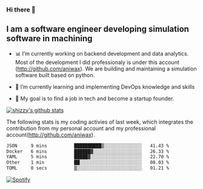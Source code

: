 ### Hi there 👋

## I am a software engineer developing simulation software in machining
- :bar_chart: I’m currently working on backend development and data analytics.
Most of the development I did professionaly is under this account (http://github.com/aniwax). We are building and maintaining a simulation software built based on python. 

- 🌱 I’m currently learning and implementing DevOps knowledge and skills
- :dart: My goal is to find a job in tech and become a startup founder.


[![shizzy's github stats](https://github-readme-stats.vercel.app/api?username=shirzartenwer)](https://github.com/anuraghazra/github-readme-stats)

The following stats is my coding activies of last week, which integrates the contribution from my personal account and my professional account(http://github.com/aniwax). 


 <!--START_SECTION:waka-->

```txt
JSON     9 mins          ██████████▒░░░░░░░░░░░░░░   41.43 %
Docker   6 mins          ██████▓░░░░░░░░░░░░░░░░░░   26.33 %
YAML     5 mins          █████▓░░░░░░░░░░░░░░░░░░░   22.70 %
Other    1 min           ██░░░░░░░░░░░░░░░░░░░░░░░   08.03 %
TOML     0 secs          ▒░░░░░░░░░░░░░░░░░░░░░░░░   01.21 %
```

<!--END_SECTION:waka-->
[![Spotify](https://spotify-on-github-git-master.shirzartenwer.vercel.app/api/spotify)](https://open.spotify.com/user/21j6s322bjrhxlx67pyzkc4ki)

